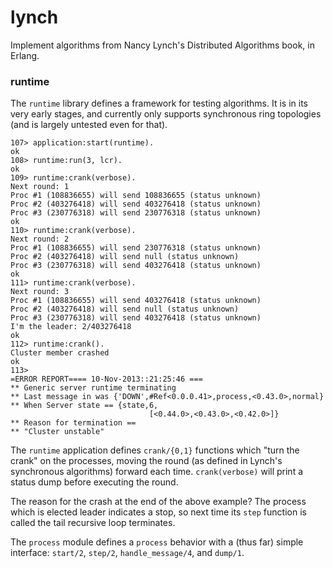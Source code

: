 lynch
=====

Implement algorithms from Nancy Lynch's Distributed Algorithms book,
in Erlang.

### runtime

The `runtime` library defines a framework for testing algorithms. It
is in its very early stages, and currently only supports synchronous
ring topologies (and is largely untested even for that).

    107> application:start(runtime).
    ok
    108> runtime:run(3, lcr).
    ok
    109> runtime:crank(verbose).
    Next round: 1
    Proc #1 (108836655) will send 108836655 (status unknown)
    Proc #2 (403276418) will send 403276418 (status unknown)
    Proc #3 (230776318) will send 230776318 (status unknown)
    ok
    110> runtime:crank(verbose).
    Next round: 2
    Proc #1 (108836655) will send 230776318 (status unknown)
    Proc #2 (403276418) will send null (status unknown)
    Proc #3 (230776318) will send 403276418 (status unknown)
    ok
    111> runtime:crank(verbose).
    Next round: 3
    Proc #1 (108836655) will send 403276418 (status unknown)
    Proc #2 (403276418) will send null (status unknown)
    Proc #3 (230776318) will send 403276418 (status unknown)
    I'm the leader: 2/403276418
    ok
    112> runtime:crank().
    Cluster member crashed
    ok
    113>
    =ERROR REPORT==== 10-Nov-2013::21:25:46 ===
    ** Generic server runtime terminating
    ** Last message in was {'DOWN',#Ref<0.0.0.41>,process,<0.43.0>,normal}
    ** When Server state == {state,6,
                                   [<0.44.0>,<0.43.0>,<0.42.0>]}
    ** Reason for termination ==
    ** "Cluster unstable"

The `runtime` application defines `crank/{0,1}` functions which "turn
the crank" on the processes, moving the round (as defined in Lynch's
synchronous algorithms) forward each time. `crank(verbose)` will print
a status dump before executing the round.

The reason for the crash at the end of the above example? The process
which is elected leader indicates a stop, so next time its `step`
function is called the tail recursive loop terminates.

The `process` module defines a `process` behavior with a (thus far)
simple interface: `start/2`, `step/2`, `handle_message/4`, and
`dump/1`.
